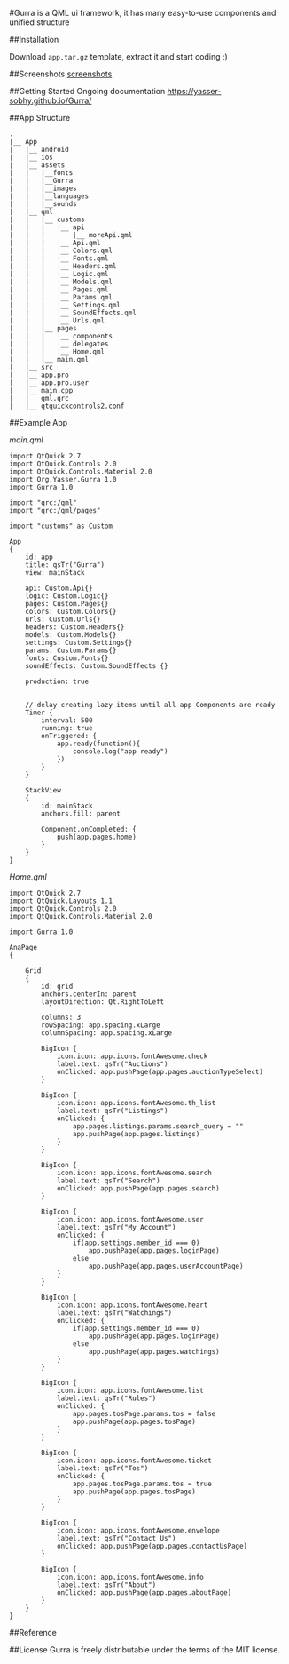 
#Gurra is a QML ui framework, it has many easy-to-use components and unified structure

##Installation

Download `app.tar.gz` template, extract it and start coding :)

##Screenshots
[screenshots](/screenshots/README.md)

##Getting Started
Ongoing documentation https://yasser-sobhy.github.io/Gurra/

##App Structure

    .
    |__ App
    |	|__ android
	|   |__ ios
    |	|__ assets
    |	|	|__fonts
    |	|	|__Gurra
    |	|	|__images
    |	|	|__languages
    |	|	|__sounds
    |	|__ qml
    |	|	|__	customs
    |	|	|	|__	api
    |	|	|		|__ moreApi.qml
    |	|	|	|__ Api.qml
    |	|	|	|__ Colors.qml
    |	|	|	|__ Fonts.qml
    |	|	|	|__ Headers.qml
    |	|	|	|__ Logic.qml
    |	|	|	|__ Models.qml
    |	|	|	|__ Pages.qml
    |	|	|	|__ Params.qml
    |	|	|	|__ Settings.qml
    |	|	|	|__ SoundEffects.qml
    |	|	|	|__ Urls.qml
	|	|   |__ pages
	|	|   |	|__ components
	|	|   |	|__ delegates
	|	|   |	|__ Home.qml
    |	|	|__ main.qml
	|   |__ src
	|   |__ app.pro
	|   |__ app.pro.user
	|   |__ main.cpp
	|   |__ qml.qrc
	|   |__ qtquickcontrols2.conf

##Example App

*main.qml*

    import QtQuick 2.7
    import QtQuick.Controls 2.0
    import QtQuick.Controls.Material 2.0
    import Org.Yasser.Gurra 1.0
    import Gurra 1.0
    
    import "qrc:/qml"
    import "qrc:/qml/pages"
    
    import "customs" as Custom
    
    App
    {
        id: app
        title: qsTr("Gurra")
        view: mainStack
    
        api: Custom.Api{}
        logic: Custom.Logic{}
        pages: Custom.Pages{}
        colors: Custom.Colors{}
        urls: Custom.Urls{}
        headers: Custom.Headers{}
        models: Custom.Models{}
        settings: Custom.Settings{}
        params: Custom.Params{}
        fonts: Custom.Fonts{}
        soundEffects: Custom.SoundEffects {}
    
        production: true
    
    
        // delay creating lazy items until all app Components are ready
        Timer {
            interval: 500
            running: true
            onTriggered: {
                app.ready(function(){
                    console.log("app ready")
                })
            }
        }
    
        StackView
        {
            id: mainStack
            anchors.fill: parent
    
            Component.onCompleted: {
                push(app.pages.home)
            }
        }
    }

*Home.qml*

    import QtQuick 2.7
    import QtQuick.Layouts 1.1
    import QtQuick.Controls 2.0
    import QtQuick.Controls.Material 2.0
    
    import Gurra 1.0
    
    AnaPage
    {
    
        Grid
        {
            id: grid
            anchors.centerIn: parent
            layoutDirection: Qt.RightToLeft
    
            columns: 3
            rowSpacing: app.spacing.xLarge
            columnSpacing: app.spacing.xLarge
    
            BigIcon {
                icon.icon: app.icons.fontAwesome.check
                label.text: qsTr("Auctions")
                onClicked: app.pushPage(app.pages.auctionTypeSelect)
            }
    
            BigIcon {
                icon.icon: app.icons.fontAwesome.th_list
                label.text: qsTr("Listings")
                onClicked: {
                    app.pages.listings.params.search_query = ""
                    app.pushPage(app.pages.listings)
                }
            }
    
            BigIcon {
                icon.icon: app.icons.fontAwesome.search
                label.text: qsTr("Search")
                onClicked: app.pushPage(app.pages.search)
            }
    
            BigIcon {
                icon.icon: app.icons.fontAwesome.user
                label.text: qsTr("My Account")
                onClicked: {
                    if(app.settings.member_id === 0)
                        app.pushPage(app.pages.loginPage)
                    else
                        app.pushPage(app.pages.userAccountPage)
                }
            }
    
            BigIcon {
                icon.icon: app.icons.fontAwesome.heart
                label.text: qsTr("Watchings")
                onClicked: {
                    if(app.settings.member_id === 0)
                        app.pushPage(app.pages.loginPage)
                    else
                        app.pushPage(app.pages.watchings)
                }
            }
    
            BigIcon {
                icon.icon: app.icons.fontAwesome.list
                label.text: qsTr("Rules")
                onClicked: {
                    app.pages.tosPage.params.tos = false
                    app.pushPage(app.pages.tosPage)
                }
            }
    
            BigIcon {
                icon.icon: app.icons.fontAwesome.ticket
                label.text: qsTr("Tos")
                onClicked: {
                    app.pages.tosPage.params.tos = true
                    app.pushPage(app.pages.tosPage)
                }
            }
    
            BigIcon {
                icon.icon: app.icons.fontAwesome.envelope
                label.text: qsTr("Contact Us")
                onClicked: app.pushPage(app.pages.contactUsPage)
            }
    
            BigIcon {
                icon.icon: app.icons.fontAwesome.info
                label.text: qsTr("About")
                onClicked: app.pushPage(app.pages.aboutPage)
            }
        }
    }



##Reference

##License 
Gurra is freely distributable under the terms of the MIT license.
